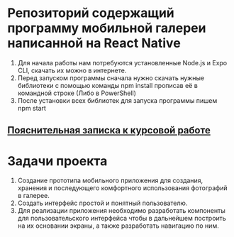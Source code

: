 # Репозиторий содержащий программу мобильной галереи написанной на React Native
1. Для начала работы нам потребуются установленные Node.js и Expo CLI, скачать их можно в интернете.
2. Перед запуском программы сначала нужно скачать нужные библиотеки с помощью команды npm install прописав её в командной строке (Либо в PowerShell)
3. После установки всех библиотек для запуска программы пишем npm start

## [Пояснительная записка к курсовой работе](https://github.com/Kompanion8/gallery/blob/main/%D0%9A%D0%A0_%D0%A1%D1%83%D1%85%D0%BE%D0%BB%D0%BE%D0%B7%D0%BE%D0%B2_%D0%9F%D0%9820-6_%D0%9C%D0%BE%D0%B1%D0%B8%D0%BB%D1%8C%D0%BD%D0%B0%D1%8F%20%D0%B3%D0%B0%D0%BB%D0%B5%D1%80%D0%B5%D1%8F.pdf)

# Задачи проекта
1. Создание прототипа мобильного приложения для создания, хранения и последующего комфортного использования фотографий в галерее.
2. Создать интерфейс простой и понятный пользователю.
3. Для реализации приложения необходимо разработать компоненты для пользовательского интерфейса чтобы в дальнейшем построить на их основании экраны, а также разработать навигацию по ним.
